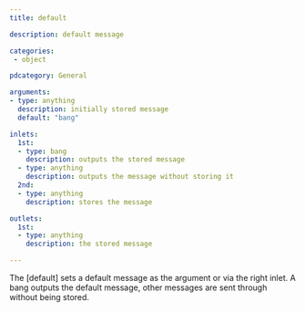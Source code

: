 ```yaml
---
title: default

description: default message

categories:
 - object

pdcategory: General

arguments:
- type: anything
  description: initially stored message
  default: "bang"

inlets:
  1st:
  - type: bang
    description: outputs the stored message
  - type: anything
    description: outputs the message without storing it
  2nd:
  - type: anything
    description: stores the message

outlets:
  1st:
  - type: anything
    description: the stored message

---
```


The [default] sets a default message as the argument or via the right inlet. A bang outputs the default message, other messages are sent through without being stored.

